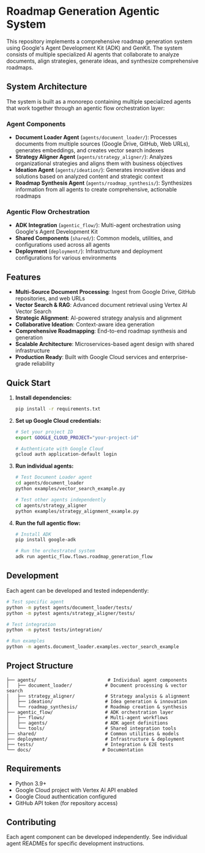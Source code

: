 # Roadmap Generation Agentic System

This repository implements a comprehensive roadmap generation system using Google's Agent Development Kit (ADK) and GenKit. The system consists of multiple specialized AI agents that collaborate to analyze documents, align strategies, generate ideas, and synthesize comprehensive roadmaps.

## System Architecture

The system is built as a monorepo containing multiple specialized agents that work together through an agentic flow orchestration layer:

### Agent Components

- **Document Loader Agent** (`agents/document_loader/`): Processes documents from multiple sources (Google Drive, GitHub, Web URLs), generates embeddings, and creates vector search indexes
- **Strategy Aligner Agent** (`agents/strategy_aligner/`): Analyzes organizational strategies and aligns them with business objectives  
- **Ideation Agent** (`agents/ideation/`): Generates innovative ideas and solutions based on analyzed content and strategic context
- **Roadmap Synthesis Agent** (`agents/roadmap_synthesis/`): Synthesizes information from all agents to create comprehensive, actionable roadmaps

### Agentic Flow Orchestration

- **ADK Integration** (`agentic_flow/`): Multi-agent orchestration using Google's Agent Development Kit
- **Shared Components** (`shared/`): Common models, utilities, and configurations used across all agents
- **Deployment** (`deployment/`): Infrastructure and deployment configurations for various environments

## Features

- **Multi-Source Document Processing**: Ingest from Google Drive, GitHub repositories, and web URLs
- **Vector Search & RAG**: Advanced document retrieval using Vertex AI Vector Search
- **Strategic Alignment**: AI-powered strategy analysis and alignment
- **Collaborative Ideation**: Context-aware idea generation
- **Comprehensive Roadmapping**: End-to-end roadmap synthesis and generation
- **Scalable Architecture**: Microservices-based agent design with shared infrastructure
- **Production Ready**: Built with Google Cloud services and enterprise-grade reliability

## Quick Start

1. **Install dependencies:**
   ```bash
   pip install -r requirements.txt
   ```

2. **Set up Google Cloud credentials:**
   ```bash
   # Set your project ID
   export GOOGLE_CLOUD_PROJECT="your-project-id"
   
   # Authenticate with Google Cloud
   gcloud auth application-default login
   ```

3. **Run individual agents:**
   ```bash
   # Test Document Loader agent
   cd agents/document_loader
   python examples/vector_search_example.py
   
   # Test other agents independently
   cd agents/strategy_aligner
   python examples/strategy_alignment_example.py
   ```

4. **Run the full agentic flow:**
   ```bash
   # Install ADK
   pip install google-adk
   
   # Run the orchestrated system
   adk run agentic_flow.flows.roadmap_generation_flow
   ```

## Development

Each agent can be developed and tested independently:

```bash
# Test specific agent
python -m pytest agents/document_loader/tests/
python -m pytest agents/strategy_aligner/tests/

# Test integration
python -m pytest tests/integration/

# Run examples
python -m agents.document_loader.examples.vector_search_example
```

## Project Structure

```
├── agents/                          # Individual agent components
│   ├── document_loader/            # Document processing & vector search
│   ├── strategy_aligner/           # Strategy analysis & alignment  
│   ├── ideation/                   # Idea generation & innovation
│   └── roadmap_synthesis/          # Roadmap creation & synthesis
├── agentic_flow/                   # ADK orchestration layer
│   ├── flows/                      # Multi-agent workflows
│   ├── agents/                     # ADK agent definitions
│   └── tools/                      # Shared integration tools
├── shared/                         # Common utilities & models
├── deployment/                     # Infrastructure & deployment
├── tests/                          # Integration & E2E tests
└── docs/                          # Documentation
```

## Requirements

- Python 3.9+
- Google Cloud project with Vertex AI API enabled
- Google Cloud authentication configured
- GitHub API token (for repository access)

## Contributing

Each agent component can be developed independently. See individual agent READMEs for specific development instructions. 
